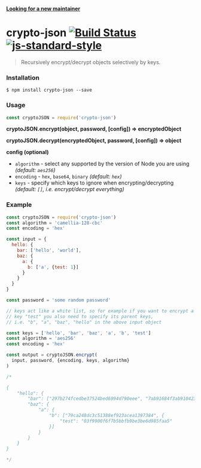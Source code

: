 [__Looking for a new maintainer__](https://github.com/roryrjb/crypto-json/issues/8)

# crypto-json [![Build Status](https://travis-ci.org/roryrjb/crypto-json.svg?branch=master)](https://travis-ci.org/roryrjb/crypto-json) [![js-standard-style](https://img.shields.io/badge/code%20style-standard-brightgreen.svg?style=flat)](https://github.com/feross/standard)

> Recursively encrypt/decrypt objects selectively by keys.

### Installation

```
$ npm install crypto-json --save
```

### Usage

```javascript
const cryptoJSON = require('crypto-json')
```

__cryptoJSON.encrypt(object, password, [config]) => encryptedObject__

__cryptoJSON.decrypt(encryptedObject, password, [config]) => object__

__config (optional)__

* `algorithm` - select any supported by the version of Node you are using _(default: `aes256`)_
* `encoding` - `hex`, `base64`, `binary` _(default: `hex`)_
* `keys` - specify which keys to ignore when encrypting/decrypting _(default: `[]`, i.e. encrypt/decrypt everything)_

### Example

```javascript
const cryptoJSON = require('crypto-json')
const algorithm = 'camellia-128-cbc'
const encoding = 'hex'

const input = {
  hello: {
    bar: ['hello', 'world'],
    baz: {
      a: {
        b: ['a', {test: 1}]
      }
    }
  }
}

const password = 'some random password'

// keys act like a white list, so for example if you want to encrypt a nested
// key "test" you also need to specify its parent keys,
// i.e. "b", "a", "baz", "hello" in the above input object

const keys = ['hello', 'bar', 'baz', 'a', 'b', 'test']
const algorithm = 'aes256'
const encoding = 'hex'

const output = cryptoJSON.encrypt(
  input, password, {encoding, keys, algorithm}
)

/*

{
    "hello": {
        "bar": ["297b274fcedbe37524bed6994d790eee", "7ab91684f3ab910423d724560205ac56"],
        "baz": {
            "a": {
                "b": ["79ca248dc3c51388ef923acea1397384", {
                    "test": "03f9900f6f7b5bbfb9be3be6d985faa5"
                }]
            }
        }
    }
}

*/

```

